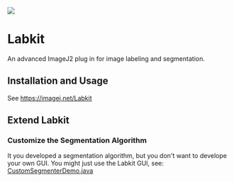 [![](https://github.com/maarzt/imglib2-labkit/actions/workflows/build-main.yml/badge.svg)](https://github.com/maarzt/imglib2-labkit/actions/workflows/build-main.yml)

# Labkit

An advanced ImageJ2 plug in for image labeling and segmentation.

## Installation and Usage

See https://imagej.net/Labkit

## Extend Labkit

### Customize the Segmentation Algorithm

It you developed a segmentation algorithm, but you don't want to develope your own GUI. You might just use the Labkit GUI, see:
[CustomSegmenterDemo.java](https://github.com/maarzt/imglib2-labkit/blob/master/src/test/java/demo/custom_segmenter/CustomSegmenterDemo.java)
